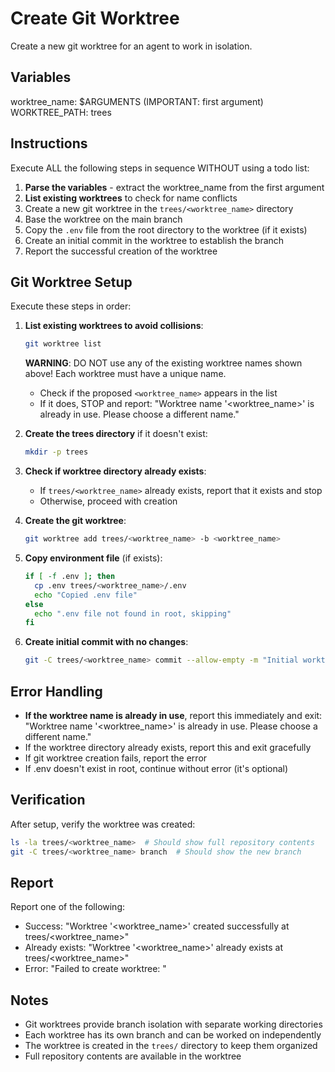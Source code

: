 # Create Git Worktree

Create a new git worktree for an agent to work in isolation.

## Variables

worktree_name: $ARGUMENTS (IMPORTANT: first argument)
WORKTREE_PATH: trees

## Instructions

Execute ALL the following steps in sequence WITHOUT using a todo list:

1. **Parse the variables** - extract the worktree_name from the first argument
2. **List existing worktrees** to check for name conflicts
3. Create a new git worktree in the `trees/<worktree_name>` directory
4. Base the worktree on the main branch
5. Copy the `.env` file from the root directory to the worktree (if it exists)
6. Create an initial commit in the worktree to establish the branch
7. Report the successful creation of the worktree

## Git Worktree Setup

Execute these steps in order:

1. **List existing worktrees to avoid collisions**:

   ```bash
   git worktree list
   ```

   **WARNING**: DO NOT use any of the existing worktree names shown above! Each worktree must have a unique name.

   - Check if the proposed `<worktree_name>` appears in the list
   - If it does, STOP and report: "Worktree name '<worktree_name>' is already in use. Please choose a different name."

2. **Create the trees directory** if it doesn't exist:

   ```bash
   mkdir -p trees
   ```

3. **Check if worktree directory already exists**:

   - If `trees/<worktree_name>` already exists, report that it exists and stop
   - Otherwise, proceed with creation

4. **Create the git worktree**:

   ```bash
   git worktree add trees/<worktree_name> -b <worktree_name>
   ```

5. **Copy environment file** (if exists):

   ```bash
   if [ -f .env ]; then
     cp .env trees/<worktree_name>/.env
     echo "Copied .env file"
   else
     echo ".env file not found in root, skipping"
   fi
   ```

6. **Create initial commit with no changes**:
   ```bash
   git -C trees/<worktree_name> commit --allow-empty -m "Initial worktree setup for <worktree_name>"
   ```

## Error Handling

- **If the worktree name is already in use**, report this immediately and exit: "Worktree name '<worktree_name>' is already in use. Please choose a different name."
- If the worktree directory already exists, report this and exit gracefully
- If git worktree creation fails, report the error
- If .env doesn't exist in root, continue without error (it's optional)

## Verification

After setup, verify the worktree was created:

```bash
ls -la trees/<worktree_name>  # Should show full repository contents
git -C trees/<worktree_name> branch  # Should show the new branch
```

## Report

Report one of the following:

- Success: "Worktree '<worktree_name>' created successfully at trees/<worktree_name>"
- Already exists: "Worktree '<worktree_name>' already exists at trees/<worktree_name>"
- Error: "Failed to create worktree: <error message>"

## Notes

- Git worktrees provide branch isolation with separate working directories
- Each worktree has its own branch and can be worked on independently
- The worktree is created in the `trees/` directory to keep them organized
- Full repository contents are available in the worktree
